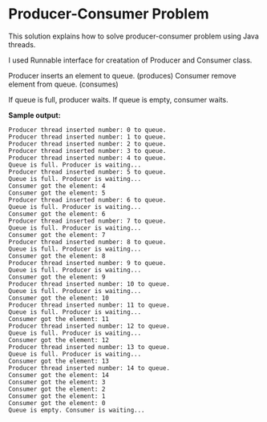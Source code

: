 # Producer-Consumer Problem
This solution explains how to solve producer-consumer problem using Java threads.

I used Runnable interface for creatation of Producer and Consumer class. 

Producer inserts an element to queue. (produces)
Consumer remove element from queue. (consumes)

If queue is full, producer waits. If queue is empty, consumer waits.

**Sample output:**
```
Producer thread inserted number: 0 to queue.
Producer thread inserted number: 1 to queue.
Producer thread inserted number: 2 to queue.
Producer thread inserted number: 3 to queue.
Producer thread inserted number: 4 to queue.
Queue is full. Producer is waiting...
Producer thread inserted number: 5 to queue.
Queue is full. Producer is waiting...
Consumer got the element: 4
Consumer got the element: 5
Producer thread inserted number: 6 to queue.
Queue is full. Producer is waiting...
Consumer got the element: 6
Producer thread inserted number: 7 to queue.
Queue is full. Producer is waiting...
Consumer got the element: 7
Producer thread inserted number: 8 to queue.
Queue is full. Producer is waiting...
Consumer got the element: 8
Producer thread inserted number: 9 to queue.
Queue is full. Producer is waiting...
Consumer got the element: 9
Producer thread inserted number: 10 to queue.
Queue is full. Producer is waiting...
Consumer got the element: 10
Producer thread inserted number: 11 to queue.
Queue is full. Producer is waiting...
Consumer got the element: 11
Producer thread inserted number: 12 to queue.
Queue is full. Producer is waiting...
Consumer got the element: 12
Producer thread inserted number: 13 to queue.
Queue is full. Producer is waiting...
Consumer got the element: 13
Producer thread inserted number: 14 to queue.
Consumer got the element: 14
Consumer got the element: 3
Consumer got the element: 2
Consumer got the element: 1
Consumer got the element: 0
Queue is empty. Consumer is waiting...
```


